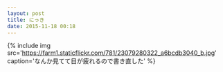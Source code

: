```yaml
---
layout: post
title: にっき
date: 2015-11-18 00:18
---
```


{% include img src='https://farm1.staticflickr.com/781/23079280322_a6bcdb3040_b.jpg' caption='なんか見てて目が疲れるので書き直した' %}
